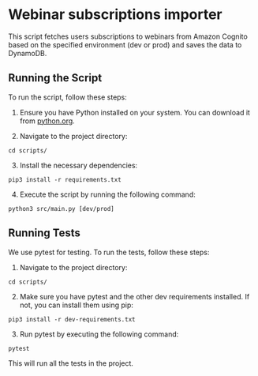 # Webinar subscriptions importer

This script fetches users subscriptions to webinars from Amazon Cognito based on the specified environment (dev or prod) and saves the data to DynamoDB.

## Running the Script

To run the script, follow these steps:

1. Ensure you have Python installed on your system. You can download it from [python.org](https://www.python.org/).

2. Navigate to the project directory:

```cd scripts/```

3. Install the necessary dependencies:

```pip3 install -r requirements.txt```

4. Execute the script by running the following command:

```python3 src/main.py [dev/prod]```

## Running Tests

We use pytest for testing. To run the tests, follow these steps:

1. Navigate to the project directory:

```cd scripts/```

2. Make sure you have pytest and the other dev requirements installed. If not, you can install them using pip:

```pip3 install -r dev-requirements.txt```

3. Run pytest by executing the following command:

```pytest```

This will run all the tests in the project.